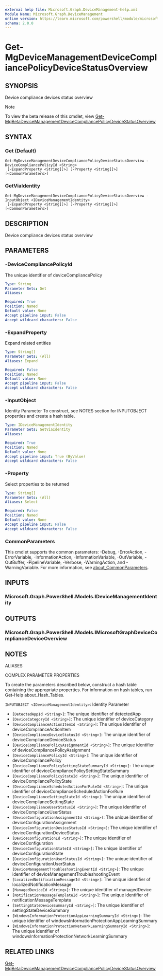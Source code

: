 ```yaml
---
external help file: Microsoft.Graph.DeviceManagement-help.xml
Module Name: Microsoft.Graph.DeviceManagement
online version: https://learn.microsoft.com/powershell/module/microsoft.graph.devicemanagement/get-mgdevicemanagementdevicecompliancepolicydevicestatusoverview
schema: 2.0.0
---
```


# Get-MgDeviceManagementDeviceCompliancePolicyDeviceStatusOverview

## SYNOPSIS
Device compliance devices status overview

> [!NOTE]
> To view the beta release of this cmdlet, view [Get-MgBetaDeviceManagementDeviceCompliancePolicyDeviceStatusOverview](/powershell/module/Microsoft.Graph.Beta.DeviceManagement/Get-MgBetaDeviceManagementDeviceCompliancePolicyDeviceStatusOverview?view=graph-powershell-beta)

## SYNTAX

### Get (Default)
```
Get-MgDeviceManagementDeviceCompliancePolicyDeviceStatusOverview -DeviceCompliancePolicyId <String>
 [-ExpandProperty <String[]>] [-Property <String[]>] [<CommonParameters>]
```

### GetViaIdentity
```
Get-MgDeviceManagementDeviceCompliancePolicyDeviceStatusOverview -InputObject <IDeviceManagementIdentity>
 [-ExpandProperty <String[]>] [-Property <String[]>] [<CommonParameters>]
```

## DESCRIPTION
Device compliance devices status overview

## PARAMETERS

### -DeviceCompliancePolicyId
The unique identifier of deviceCompliancePolicy

```yaml
Type: String
Parameter Sets: Get
Aliases:

Required: True
Position: Named
Default value: None
Accept pipeline input: False
Accept wildcard characters: False
```

### -ExpandProperty
Expand related entities

```yaml
Type: String[]
Parameter Sets: (All)
Aliases: Expand

Required: False
Position: Named
Default value: None
Accept pipeline input: False
Accept wildcard characters: False
```

### -InputObject
Identity Parameter
To construct, see NOTES section for INPUTOBJECT properties and create a hash table.

```yaml
Type: IDeviceManagementIdentity
Parameter Sets: GetViaIdentity
Aliases:

Required: True
Position: Named
Default value: None
Accept pipeline input: True (ByValue)
Accept wildcard characters: False
```

### -Property
Select properties to be returned

```yaml
Type: String[]
Parameter Sets: (All)
Aliases: Select

Required: False
Position: Named
Default value: None
Accept pipeline input: False
Accept wildcard characters: False
```

### CommonParameters
This cmdlet supports the common parameters: -Debug, -ErrorAction, -ErrorVariable, -InformationAction, -InformationVariable, -OutVariable, -OutBuffer, -PipelineVariable, -Verbose, -WarningAction, and -WarningVariable. For more information, see [about_CommonParameters](http://go.microsoft.com/fwlink/?LinkID=113216).

## INPUTS

### Microsoft.Graph.PowerShell.Models.IDeviceManagementIdentity
## OUTPUTS

### Microsoft.Graph.PowerShell.Models.IMicrosoftGraphDeviceComplianceDeviceOverview
## NOTES

ALIASES

COMPLEX PARAMETER PROPERTIES

To create the parameters described below, construct a hash table containing the appropriate properties. For information on hash tables, run Get-Help about_Hash_Tables.


`INPUTOBJECT <IDeviceManagementIdentity>`: Identity Parameter
  - `[DetectedAppId <String>]`: The unique identifier of detectedApp
  - `[DeviceCategoryId <String>]`: The unique identifier of deviceCategory
  - `[DeviceComplianceActionItemId <String>]`: The unique identifier of deviceComplianceActionItem
  - `[DeviceComplianceDeviceStatusId <String>]`: The unique identifier of deviceComplianceDeviceStatus
  - `[DeviceCompliancePolicyAssignmentId <String>]`: The unique identifier of deviceCompliancePolicyAssignment
  - `[DeviceCompliancePolicyId <String>]`: The unique identifier of deviceCompliancePolicy
  - `[DeviceCompliancePolicySettingStateSummaryId <String>]`: The unique identifier of deviceCompliancePolicySettingStateSummary
  - `[DeviceCompliancePolicyStateId <String>]`: The unique identifier of deviceCompliancePolicyState
  - `[DeviceComplianceScheduledActionForRuleId <String>]`: The unique identifier of deviceComplianceScheduledActionForRule
  - `[DeviceComplianceSettingStateId <String>]`: The unique identifier of deviceComplianceSettingState
  - `[DeviceComplianceUserStatusId <String>]`: The unique identifier of deviceComplianceUserStatus
  - `[DeviceConfigurationAssignmentId <String>]`: The unique identifier of deviceConfigurationAssignment
  - `[DeviceConfigurationDeviceStatusId <String>]`: The unique identifier of deviceConfigurationDeviceStatus
  - `[DeviceConfigurationId <String>]`: The unique identifier of deviceConfiguration
  - `[DeviceConfigurationStateId <String>]`: The unique identifier of deviceConfigurationState
  - `[DeviceConfigurationUserStatusId <String>]`: The unique identifier of deviceConfigurationUserStatus
  - `[DeviceManagementTroubleshootingEventId <String>]`: The unique identifier of deviceManagementTroubleshootingEvent
  - `[LocalizedNotificationMessageId <String>]`: The unique identifier of localizedNotificationMessage
  - `[ManagedDeviceId <String>]`: The unique identifier of managedDevice
  - `[NotificationMessageTemplateId <String>]`: The unique identifier of notificationMessageTemplate
  - `[SettingStateDeviceSummaryId <String>]`: The unique identifier of settingStateDeviceSummary
  - `[WindowsInformationProtectionAppLearningSummaryId <String>]`: The unique identifier of windowsInformationProtectionAppLearningSummary
  - `[WindowsInformationProtectionNetworkLearningSummaryId <String>]`: The unique identifier of windowsInformationProtectionNetworkLearningSummary

## RELATED LINKS
[Get-MgBetaDeviceManagementDeviceCompliancePolicyDeviceStatusOverview](/powershell/module/Microsoft.Graph.Beta.DeviceManagement/Get-MgBetaDeviceManagementDeviceCompliancePolicyDeviceStatusOverview?view=graph-powershell-beta)

